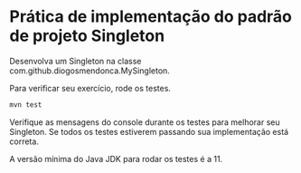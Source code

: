 # Prática de implementação do padrão de projeto Singleton

Desenvolva um Singleton na classe com.github.diogosmendonca.MySingleton.

Para verificar seu exercício, rode os testes.

```bash
mvn test
```

Verifique as mensagens do console durante os testes para melhorar seu Singleton. Se todos os testes estiverem passando sua implementação está correta.

A versão mínima do Java JDK para rodar os testes é a 11.


